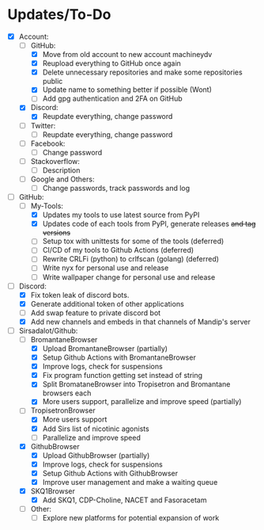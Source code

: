 # Updates/To-Do
- [x] Account:
	- [ ] GitHub:
		- [x] Move from old account to new account machineydv
		- [x] Reupload everything to GitHub once again
		- [x] Delete unnecessary repositories and make some repositories public
		- [x] Update name to something better if possible (Wont)
		- [ ] Add gpg authentication and 2FA on GitHub
	- [x] Discord:
		- [x] Reupdate everything, change password
	- [ ] Twitter:
		- [ ] Reupdate everything, change password
	- [ ] Facebook:
		- [ ] Change password
	- [ ] Stackoverflow:
		- [ ] Description
	- [ ] Google and Others:
		- [ ] Change passwords, track passwords and log
- [ ] GitHub:
	- [ ] My-Tools:
		- [x] Updates my tools to use latest source from PyPI
		- [x] Updates code of each tools from PyPI, generate releases ~~and tag versions~~
		- [ ] Setup tox with unittests for some of the tools (deferred)
		- [ ] CI/CD of my tools to Github Actions (deferred)
		- [ ] Rewrite CRLFi (python) to crlfscan (golang) (deferred)
		- [ ] Write nyx for personal use and release
		- [ ] Write wallpaper change for personal use and release
- [ ] Discord:
	- [x] Fix token leak of discord bots.
	- [x] Generate additional token of other applications
	- [ ] Add swap feature to private discord bot
	- [x] Add new channels and embeds in that channels of Mandip's server
- [ ] Sirsadalot/Github:
	- [ ] BromantaneBrowser
		- [x] Upload BromantaneBrowser (partially)
		- [x] Setup Github Actions with BromantaneBrowser
		- [x] Improve logs, check for suspensions
		- [x] Fix program function getting set instead of string 
		- [x] Split BromataneBrowser into Tropisetron and Bromantane browsers each
		- [x] More users support, parallelize and improve speed (partially)
	- [ ] TropisetronBrowser
		- [x] More users support
		- [x] Add Sirs list of nicotinic agonists 
		- [ ] Parallelize and improve speed 
	- [x] GithubBrowser
		- [x] Upload GithubBrowser (partially)
		- [x] Improve logs, check for suspensions
		- [x] Setup Github Actions with GithubBrowser
		- [x] Improve user management and make a waiting queue 
	- [x] SKQ1Browser
		- [x] Add SKQ1, CDP-Choline, NACET and Fasoracetam
	- [ ] Other:
		- [ ] Explore new platforms for potential expansion of work
